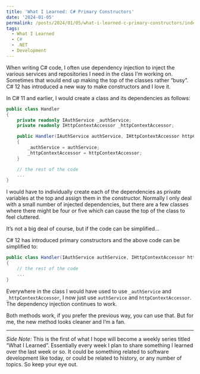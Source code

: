 ```yaml
---
title: 'What I Learned: C# Primary Constructors'
date: '2024-01-05'
permalink: /posts/2024/01/05/what-i-learned-c-primary-constructors/index.html
tags:
  - What I Learned
  - C#
  - .NET
  - Development
---
```


When writing C# code, I often use dependency injection to inject the various services and repositories I need in the class I’m working on. Sometimes that would end up making the top of the classes rather “busy”. C# 12 has introduced a new way to make constructors and I love it.
<!-- excerpt -->

In C# 11 and earlier, I would create a class and its dependencies as follows:

```csharp
public class Handler
{
	private readonly IAuthService _authService;
	private readonly IHttpContextAccessor _httpContextAccessor;

	public Handler(IAuthService authService, IHttpContextAccessor httpContextAccessor)
	{
		_authService = authService;
		_httpContextAccessor = httpContextAccessor;
	}

	// the rest of the code
	...
}
```

I would have to individually create each of the dependencies as private variables at the top and assign them in the constructor. Normally I only deal with a small number of injected dependencies, but there are a few classes where there might be four or five which can cause the top of the class to feel cluttered.

It’s not a big deal of course, but if the code can be simplified...

C# 12 has introduced primary constructors and the above code can be simplified to:

```csharp
public class Handler(IAuthService authService, IHttpContextAccessor httpContextAccessor)
{
	// the rest of the code
	...
}
```

Everywhere in the class I would have used to use `_authService` and `_httpContextAccessor`, I now just use `authService` and `httpContextAccessor`. The dependency injection continues to work.

Both methods work, if you prefer the previous way, you can use that. But for me, the new method looks cleaner and I’m a fan.

---

*Side Note:* This is the first of what I hope will become a weekly series titled “What I Learned”. Essentially every week I plan to share something I learned over the last week or so. It could be something related to software development like today, or could be related to history, or any number of topics. So keep your eye out.